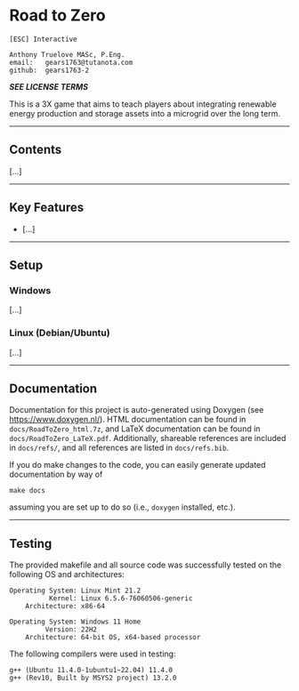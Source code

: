 # Road to Zero

    [ESC] Interactive
    
    Anthony Truelove MASc, P.Eng.
    email:   gears1763@tutanota.com
    github:  gears1763-2

***SEE LICENSE TERMS***


This is a 3X game that aims to teach players about integrating renewable energy
production and storage assets into a microgrid over the long term.

--------


## Contents

[...]

--------


## Key Features

  * [...]

--------


## Setup

### Windows

[...]

### Linux (Debian/Ubuntu)

[...]

--------


## Documentation

Documentation for this project is auto-generated using Doxygen
(see <https://www.doxygen.nl/>). HTML documentation can be found in
`docs/RoadToZero_html.7z`, and LaTeX documentation can be found in
`docs/RoadToZero_LaTeX.pdf`. Additionally, shareable references are included in
`docs/refs/`, and all references are listed in `docs/refs.bib`.

If you do make changes to the code, you can easily generate updated documentation by way
of

    make docs

assuming you are set up to do so (i.e., `doxygen` installed, etc.).

--------


## Testing

The provided makefile and all source code was successfully tested on the following OS
and architectures:

    Operating System: Linux Mint 21.2
              Kernel: Linux 6.5.6-76060506-generic
        Architecture: x86-64

    Operating System: Windows 11 Home
             Version: 22H2
        Architecture: 64-bit OS, x64-based processor


The following compilers were used in testing:

    g++ (Ubuntu 11.4.0-1ubuntu1~22.04) 11.4.0
    g++ (Rev10, Built by MSYS2 project) 13.2.0


